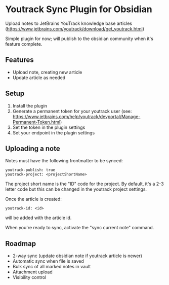 # Youtrack Sync Plugin for Obsidian

Upload notes to JetBrains YouTrack knowledge base articles (https://www.jetbrains.com/youtrack/download/get_youtrack.html)

Simple plugin for now; will publish to the obsidian community when it's feature complete.

## Features

- Upload note, creating new article
- Update article as needed

## Setup

1. Install the plugin
2. Generate a permanent token for your youtrack user (see: https://www.jetbrains.com/help/youtrack/devportal/Manage-Permanent-Token.html)
3. Set the token in the plugin settings
4. Set your endpoint in the plugin settings

## Uploading a note

Notes must have the following frontmatter to be synced:
```
youtrack-publish: true
youtrack-project: <projectShortName>
```

The project short name is the "ID" code for the project. By default, it's a 2-3 letter code but this 
can be changed in the youtrack project settings.

Once the article is created:

```
youtrack-id: <id>
```

will be added with the article id.

When you're ready to sync, activate the "sync current note" command.

## Roadmap

- 2-way sync (update obsidian note if youtrack article is newer)
- Automatic sync when file is saved
- Bulk sync of all marked notes in vault
- Attachment upload
- Visibility control
